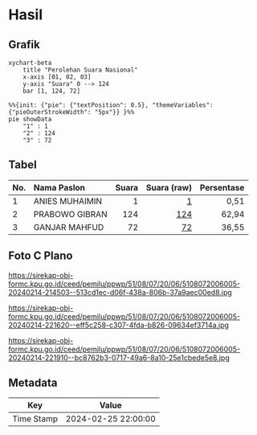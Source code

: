# Hasil

## Grafik

```mermaid
xychart-beta
    title "Perolehan Suara Nasional"
    x-axis [01, 02, 03]
    y-axis "Suara" 0 --> 124
    bar [1, 124, 72]
```

```mermaid
%%{init: {"pie": {"textPosition": 0.5}, "themeVariables": {"pieOuterStrokeWidth": "5px"}} }%%
pie showData
    "1" : 1
    "2" : 124
    "3" : 72
```

## Tabel

| No. | Nama Paslon    | Suara | Suara (raw) | Persentase |
|:--- |:-------------- | -----:| -----------:| ----------:|
| 1   | ANIES MUHAIMIN | 1     | [1][p-1]    | 0,51       |
| 2   | PRABOWO GIBRAN | 124   | [124][p-2]  | 62,94      |
| 3   | GANJAR MAHFUD  | 72    | [72][p-3]   | 36,55      |


[p-1]: https://github.com/gigit-pemilu/pemilu-2024/blob/main/pilpres/hitung-suara/sub/51-bali/sub/08-buleleng/sub/07-sawan/sub/2006-sawan/sub/005-tps/sub/paslon-1.txt
[p-2]: https://github.com/gigit-pemilu/pemilu-2024/blob/main/pilpres/hitung-suara/sub/51-bali/sub/08-buleleng/sub/07-sawan/sub/2006-sawan/sub/005-tps/sub/paslon-2.txt
[p-3]: https://github.com/gigit-pemilu/pemilu-2024/blob/main/pilpres/hitung-suara/sub/51-bali/sub/08-buleleng/sub/07-sawan/sub/2006-sawan/sub/005-tps/sub/paslon-3.txt

## Foto C Plano

https://sirekap-obj-formc.kpu.go.id/ceed/pemilu/ppwp/51/08/07/20/06/5108072006005-20240214-214503--513cd1ec-d06f-438a-806b-37a9aec00ed8.jpg

https://sirekap-obj-formc.kpu.go.id/ceed/pemilu/ppwp/51/08/07/20/06/5108072006005-20240214-221620--eff5c258-c307-4fda-b826-09634ef3714a.jpg

https://sirekap-obj-formc.kpu.go.id/ceed/pemilu/ppwp/51/08/07/20/06/5108072006005-20240214-221910--bc8762b3-0717-49a6-8a10-25e1cbede5e8.jpg


## Metadata

| Key        | Value               |
| ---------- | ------------------- |
| Time Stamp | 2024-02-25 22:00:00 |



